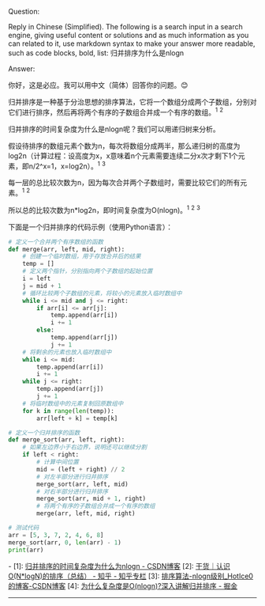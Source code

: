 Question:

Reply in Chinese (Simplified).
The following is a search input in a search engine, giving useful content or solutions and as much information as you can related to it, use markdown syntax to make your answer more readable, such as code blocks, bold, list:
归并排序为什么是nlogn

Answer:

你好，这是必应。我可以用中文（简体）回答你的问题。😊

归并排序是一种基于分治思想的排序算法，它将一个数组分成两个子数组，分别对它们进行排序，然后再将两个有序的子数组合并成一个有序的数组。<sup>1</sup> <sup>2</sup>

归并排序的时间复杂度为什么是nlogn呢？我们可以用递归树来分析。

假设待排序的数组元素个数为n，每次将数组分成两半，那么递归树的高度为log2n（计算过程：设高度为x，x意味着n个元素需要连续二分x次才剩下1个元素，即n/2^x=1，x=log2n）。<sup>1</sup> <sup>3</sup>

每一层的总比较次数为n，因为每次合并两个子数组时，需要比较它们的所有元素。<sup>1</sup> <sup>2</sup>

所以总的比较次数为n*log2n，即时间复杂度为O(nlogn)。<sup>1</sup> <sup>2</sup> <sup>3</sup>

下面是一个归并排序的代码示例（使用Python语言）：

```python
# 定义一个合并两个有序数组的函数
def merge(arr, left, mid, right):
    # 创建一个临时数组，用于存放合并后的结果
    temp = []
    # 定义两个指针，分别指向两个子数组的起始位置
    i = left
    j = mid + 1
    # 循环比较两个子数组的元素，将较小的元素放入临时数组中
    while i <= mid and j <= right:
        if arr[i] <= arr[j]:
            temp.append(arr[i])
            i += 1
        else:
            temp.append(arr[j])
            j += 1
    # 将剩余的元素也放入临时数组中
    while i <= mid:
        temp.append(arr[i])
        i += 1
    while j <= right:
        temp.append(arr[j])
        j += 1
    # 将临时数组中的元素复制回原数组中
    for k in range(len(temp)):
        arr[left + k] = temp[k]

# 定义一个归并排序的函数
def merge_sort(arr, left, right):
    # 如果左边界小于右边界，说明还可以继续分割
    if left < right:
        # 计算中间位置
        mid = (left + right) // 2
        # 对左半部分进行归并排序
        merge_sort(arr, left, mid)
        # 对右半部分进行归并排序
        merge_sort(arr, mid + 1, right)
        # 将两个有序的子数组合并成一个有序的数组
        merge(arr, left, mid, right)

# 测试代码
arr = [5, 3, 7, 2, 4, 6, 8]
merge_sort(arr, 0, len(arr) - 1)
print(arr)
```

\-
\[1]: [归并排序的时间复杂度为什么为nlogn - CSDN博客](https://blog.csdn.net/weixin_38314865/article/details/113839571)
\[2]: [干货｜认识O(N*logN)的排序（总结） - 知乎 - 知乎专栏](https://zhuanlan.zhihu.com/p/94909251)
\[3]: [排序算法-nlogn级别_HotIce0的博客-CSDN博客](https://blog.csdn.net/u011580175/article/details/78385873)
\[4]: [为什么复杂度是O(nlogn)?深入讲解归并排序 - 掘金](https://juejin.cn/post/6993926231708139533)

<hr/>

